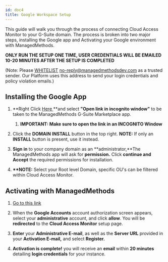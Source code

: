 ```yaml
---
id: doc4
title: Google Workspace Setup
---
```


This guide will walk you through the process of connecting Cloud Access Monitor to your G-Suite domain. The process is broken into two major steps, installing the Google app and Activating your Google environment with ManagedMethods.

**ONLY RUN THE SETUP ONE TIME, USER CREDENTIALS WILL BE EMAILED 10-20 MINUTES AFTER THE SETUP IS COMPLETED**

(Note: Please [WHITELIST](https://managedmethods.zendesk.com/hc/en-us/articles/360022148454-Details-Whitelist-Email-Address-G-Suite-) no-reply@managedmethodsdev.com as a trusted sender. Our Platform uses this address to send your login credentials and policy violation emails.)

## Installing the Google App

1. **Right Click [Here ](https://gsuite.google.com/marketplace/app/foo/584949371942)**and select **"Open link in incognito window"** to be taken to the ManagedMethods G-Suite Marketplace app.

   1. **IMPORTANT: Make sure to open the link in an INCOGNITO Window**

2. Click the **DOMAIN** **INSTALL** button in the top right. **NOTE:** If only an **INSTALL** button is present, use it instead.

3. **Sign in** to your company domain as an **administrator,**The ManagedMethods app will ask for **permission.** Click **continue and** **Accept** the required permissions for installation.
4. **\*\*NOTE:** Select your Root level Domain, specific OU's can be filtered within Cloud Access Monitor.

## Activating with ManagedMethods

1.  [Go to this link](https://marketplace-app-us-west.appspot.com/gam/)

2.  When the **Google Accounts** account authorization screen appears, select your **administrative** account, and click **allow**. You will be **redirected** to the **Cloud Access Monitor** setup page.

3.  **Enter** your **Administrative E-mail**, as well as the **Server URL** provided in your **Activation E-mail,** and select **Register.**

4.  **Activation is complete!** you will receive an **email** within **20 minutes** detailing **login credentials** for your instance.
